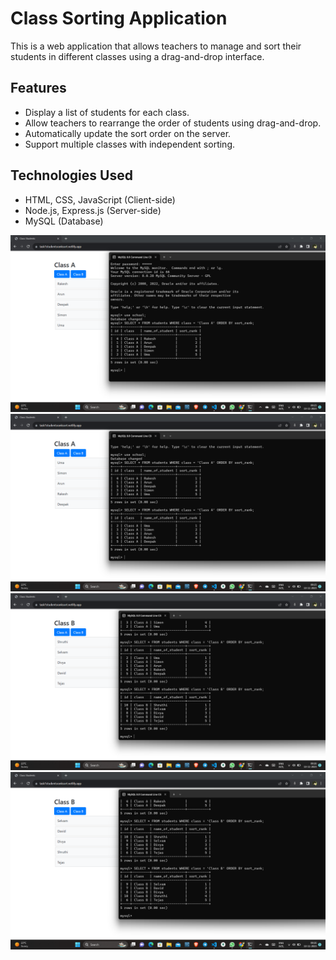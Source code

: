# Class Sorting Application

This is a web application that allows teachers to manage and sort their students in different classes using a drag-and-drop interface.

## Features

- Display a list of students for each class.
- Allow teachers to rearrange the order of students using drag-and-drop.
- Automatically update the sort order on the server.
- Support multiple classes with independent sorting.

## Technologies Used

- HTML, CSS, JavaScript (Client-side)
- Node.js, Express.js (Server-side)
- MySQL (Database)

![Output Screenshot 3](./output/Screenshot2.png)
![Output Screenshot 2](./output/Screenshot3.png)
![Output Screenshot 3](./output/Screenshot4.png)
![Output Screenshot 3](./output/Screenshot5.png)



